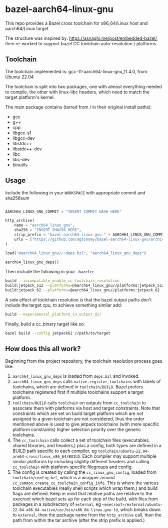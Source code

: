 # bazel-aarch64-linux-gnu
This repo provides a Bazel cross toolchain for x86_64/Linux host and aarch64/Linux target

The structure was inspired by: https://asnaghi.me/post/embedded-bazel/,
then re-worked to support bazel CC toolchain auto-resolution / platforms.

## Toolchain
The toolchain implemented is: gcc-11-aarch64-linux-gnu_11.4.0, from Ubuntu 22.04

The toolchain is split into two packages, one with almost everything needed to compile,
the other with linux-libc headers, which need to match the target platform's kernel.

The main package contains (tarred from / in their original install paths):
 - gcc
 - g++
 - cpp
 - libgcc-s1
 - libgcc-dev
 - libstdc++
 - libstdc++-dev
 - libc
 - libc-dev
 - binutils

## Usage
Include the following in your `WORKSPACE` with appropriate commit and sha256sum

```python

AARCH64_LINUX_GNU_COMMIT = "INSERT COMMIT HASH HERE"

http_archive(
    name = "aarch64_linux_gnu",
    sha256 = "INSERT SHA256 HERE",
    strip_prefix = "bazel-aarch64-linux-gnu-" + AARCH64_LINUX_GNU_COMMIT,
    urls = ["https://github.com/agtonomy/bazel-aarch64-linux-gnu/archive/" + AARCH64_LINUX_GNU_COMMIT + ".tar.gz"],
)

load("@aarch64_linux_gnu//:deps.bzl", "aarch64_linux_gnu_deps")

aarch64_linux_gnu_deps()
```

Then include the following in your `.bazelrc`
```bash
build --incompatible_enable_cc_toolchain_resolution
build:jetpack_512 --platforms=@aarch64_linux_gnu//platforms:jetpack_512
build:jetpack_62 --platforms=@aarch64_linux_gnu//platforms:jetpack_62
```

A side effect of toolchain resolution is that the bazel output paths don't include the target cpu,
to achieve something similar add:

```bash
build --experimental_platform_in_output_dir
```

Finally, build a cc_binary target like so:
```bash
bazel build --config jetpack62 //path/to/target
```

## How does this all work?
Beginning from the project repository, the toolchain resolution process goes like:
1. `aarch64_linux_gnu_deps` is loaded from `deps.bzl` and invoked.
2. `aarch64_linux_gnu_deps` calls `native.register_toolchains` with labels of toolchains,
    which are defined in `toolchain/BUILD`. Bazel prefers toolchains registered first if
    multiple toolchains support a target platform.
3. `toolchain/BUILD` calls `toolchain` on outputs from `cc_toolchain` to associate them
    with platforms via host and target constraints. Note that constraints which are set
    on build target platform which are not assigned to a given toolchain are not considered,
    thus the order mentioned above is used to give jetpack toolchains (with more specific
    platform constraints) higher selection priority over the generic toolchains.
4. The `cc_toolchain` calls collect a set of toolchain files (executables, shared libraries,
    and headers,) plus a config, both types are defined in a BUILD path specific to each
    compiler, eg `toolchain/ubuntu-22.04-arm64-cross/linux_x86_64/BUILD`. Each compiler may
    support multiple similar platforms by including slightly different headers and calling
    `cc_toolchain` with platform-specific filegroups and config.
5. The config is created by calling the `cc_linux_gnu_config`, loaded from `toolchain/config.bzl`,
    which is a wrapper around `cc_common.create_cc_toolchain_config_info`. This is where the
    various toolchain executables (really shell scripts which wrap them,) and build flags are
    defined. Keep in mind that relative paths are relative to the execroot which bazel sets
    up for each step of the build, with files from packages in a subdirectory of `external`,
    eg `<execroot>/external/ubuntu-22.04-x86_64-native/usr/bin/x86_64-linux-gnu-ld`, which
    breaks down to `external`, then the package name from the `http_archive` call, then the
    path from within the tar archive (after the strip prefix is applied.)
